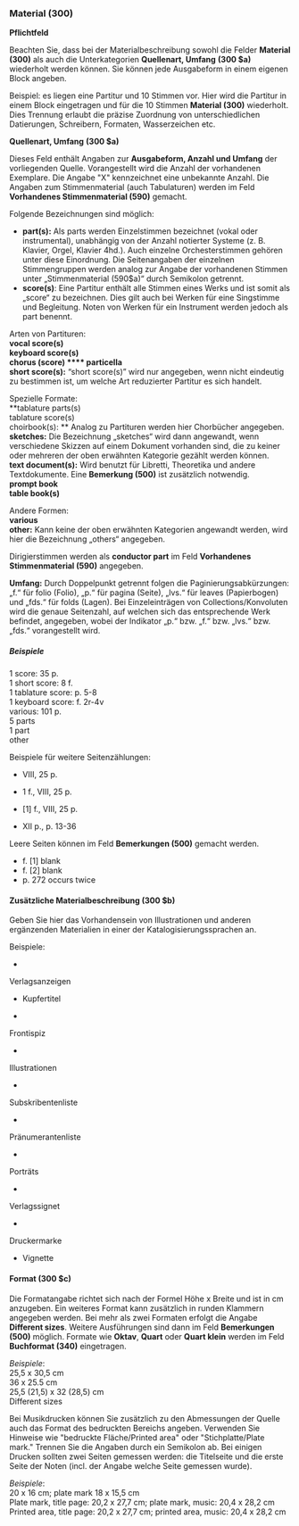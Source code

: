 ### Material (300)
**Pflichtfeld**  
  
Beachten Sie, dass bei der Materialbeschreibung sowohl die Felder **Material** **(300)** als auch die Unterkategorien **Quellenart, Umfang** **(300 $a)** wiederholt werden können. Sie können jede Ausgabeform in einem eigenen Block angeben.

Beispiel: es liegen eine Partitur und 10 Stimmen vor. Hier wird die Partitur in einem Block eingetragen und für die 10 Stimmen **Material (300)** wiederholt. Dies Trennung erlaubt die präzise Zuordnung von unterschiedlichen Datierungen, Schreibern, Formaten, Wasserzeichen etc.

**Quellenart, Umfang** **(300 $a)**

Dieses Feld enthält Angaben zur **Ausgabeform, Anzahl und Umfang** der vorliegenden Quelle. Vorangestellt wird die Anzahl der vorhandenen Exemplare. Die Angabe "X" kennzeichnet eine unbekannte Anzahl. Die Angaben zum Stimmenmaterial (auch Tabulaturen) werden im Feld **Vorhandenes Stimmenmaterial (590)** gemacht.

Folgende Bezeichnungen sind möglich:

- **part(s):** Als parts werden Einzelstimmen bezeichnet (vokal oder instrumental), unabhängig von der Anzahl notierter Systeme (z. B. Klavier, Orgel, Klavier 4hd.). Auch einzelne Orchesterstimmen gehören unter diese Einordnung. Die Seitenangaben der einzelnen Stimmengruppen werden analog zur Angabe der vorhandenen Stimmen unter „Stimmenmaterial (590$a)“ durch Semikolon getrennt.
- **score(s)**: Eine Partitur enthält alle Stimmen eines Werks und ist somit als „score“ zu bezeichnen. Dies gilt auch bei Werken für eine Singstimme und Begleitung. Noten von Werken für ein Instrument werden jedoch als part benennt.
  

Arten von Partituren:   
**vocal score(s)**  
**keyboard score(s)  
chorus (score) **** particella**  
**short score(s):** “short score(s)” wird nur angegeben, wenn nicht eindeutig zu bestimmen ist, um welche Art reduzierter Partitur es sich handelt.  
  
Spezielle Formate:  
**tablature parts(s)  
tablature score(s)  
choirbook(s): ** Analog zu Partituren werden hier Chorbücher angegeben.  
**sketches:** Die Bezeichnung „sketches“ wird dann angewandt, wenn verschiedene Skizzen auf einem Dokument vorhanden sind, die zu keiner oder mehreren der oben erwähnten Kategorie gezählt werden können.  
**text document(s):** Wird benutzt für Libretti, Theoretika und andere Textdokumente. Eine **Bemerkung (500)** ist zusätzlich notwendig.  
**prompt book**  
**table book(s)**  
  
Andere Formen:  
**various  
other:** Kann keine der oben erwähnten Kategorien angewandt werden, wird hier die Bezeichnung „others“ angegeben.  
  
Dirigierstimmen werden als **conductor part** im Feld **Vorhandenes Stimmenmaterial (590)** angegeben.  
  
**Umfang:** Durch Doppelpunkt getrennt folgen die Paginierungsabkürzungen: „f.“ für folio (Folio), „p.“ für pagina (Seite), „lvs.“ für leaves (Papierbogen) und „fds.“ für folds (Lagen). Bei Einzeleinträgen von Collections/Konvoluten wird die genaue Seitenzahl, auf welchen sich das entsprechende Werk befindet, angegeben, wobei der Indikator „p.“ bzw. „f.“ bzw. „lvs.“ bzw. „fds.“ vorangestellt wird.

##### Beispiele  
1 score: 35 p.  
1 short score: 8 f.  
1 tablature score: p. 5-8  
1 keyboard score: f. 2r-4v  
various: 101 p.  
5 parts  
1 part  
other

  

Beispiele für weitere Seitenzählungen:

- VIII, 25 p.

- 1 f., VIII, 25 p.

- [1] f., VIII, 25 p.

- XII p., p. 13-36

 

Leere Seiten können im Feld **Bemerkungen (500)** gemacht werden.

- f. [1] blank
- f. [2] blank
- p. 272 occurs twice

#### **Zusätzliche Materialbeschreibung (300 $b)** 

Geben Sie hier das Vorhandensein von Illustrationen und anderen ergänzenden Materialien in einer der Katalogisierungssprachen an.

Beispiele:

- 

Verlagsanzeigen

- Kupfertitel

- 

Frontispiz

- 

Illustrationen

- 

Subskribentenliste

- 

Pränumerantenliste

- 

Porträts

- 

Verlagssignet

- 

Druckermarke

- Vignette  

####   

#### Format (300 $c)

Die Formatangabe richtet sich nach der Formel Höhe x Breite und ist in cm anzugeben. Ein weiteres Format kann zusätzlich in runden Klammern angegeben werden. Bei mehr als zwei Formaten erfolgt die Angabe **Different sizes**. Weitere Ausführungen sind dann im Feld **Bemerkungen (500)** möglich. Formate wie **Oktav**, **Quart** oder **Quart klein** werden im Feld **Buchformat (340)** eingetragen.

_Beispiele_:  
25,5 x 30,5 cm  
36 x 25.5 cm  
25,5 (21,5) x 32 (28,5) cm  
Different sizes

Bei Musikdrucken können Sie zusätzlich zu den Abmessungen der Quelle auch das Format des bedruckten Bereichs angeben. Verwenden Sie Hinweise wie "bedruckte Fläche/Printed area" oder "Stichplatte/Plate mark." Trennen Sie die Angaben durch ein Semikolon ab. Bei einigen Drucken sollten zwei Seiten gemessen werden: die Titelseite und die erste Seite der Noten (incl. der Angabe welche Seite gemessen wurde).

  
  
_Beispiele_:  
20 x 16 cm; plate mark 18 x 15,5 cm  
Plate mark, title page: 20,2 x 27,7 cm; plate mark, music: 20,4 x 28,2 cm  
Printed area, title page: 20,2 x 27,7 cm; printed area, music: 20,4 x 28,2 cm